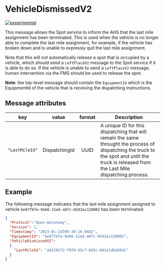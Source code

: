 # VehicleDismissedV2

[![experimental](http://badges.github.io/stability-badges/dist/experimental.svg)](http://github.com/badges/stability-badges)

This message allows the Spot service to inform the AHS that the last mile assignment has been terminated. This is used when the vehicle is no longer able to complete the last mile assignment, for example, if the vehicle has broken down and is unable to expressly quit the last mile assignment.

Note that this will not automatically release a spot that is occupied by a vehicle, which should send a `LeftPlaceV2` message to the Spot service if it is able to do so. If the vehicle is unable to send a `LeftPlaceV2` message, human intervention via the FMS should be used to release the spot.

**Note**: the top-level message should contain the `EquipmentId` which is the EquipmentId of the vehicle that is receiving the dispatching instructions.

## Message attributes
|key |value |format | Description|
|---|:---:|:---:|---|
|`"LastMileId"`| DispatchingId | UUID| A unique ID for this dispatching that will remain the same throught the process of dispatching the truck to the spot and until the truck is released from the Last Mile dispatching process.|

## Example

The following message indicates that the last mile assignment assigned to vehicle `be87fb7e-9eb6-11ed-a8fc-0242ac120002` has been terminated:

```JSON
{
  "Protocol":"Open-Autonomy",
  "Version": 2,
  "Timestamp": "2023-01-24T09:30:10.948Z",
  "EquipmentId": "be87fb7e-9eb6-11ed-a8fc-0242ac120002",
  "VehicleDismissedV2":
  {
    "LastMileId": "a82291f2-f97d-45cf-bb5c-601a1dbd2641"
  }
}
```
